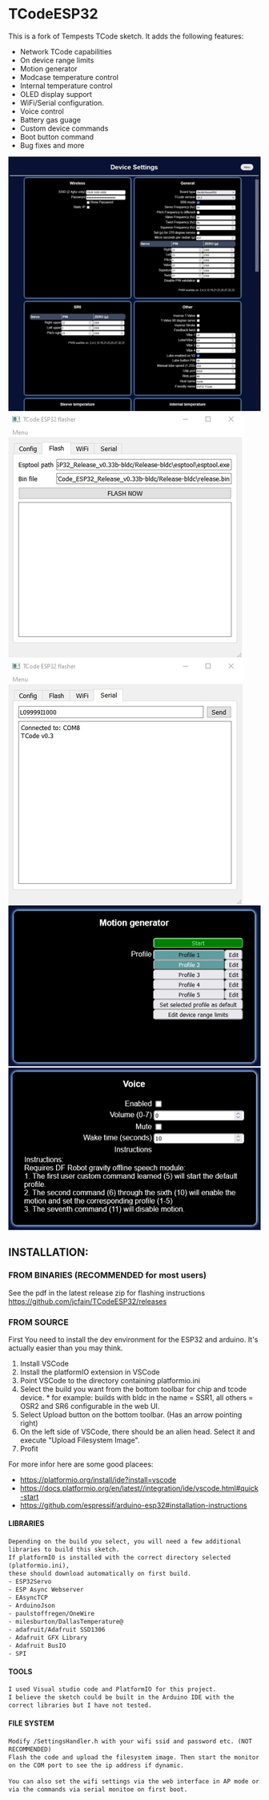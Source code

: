 # TCodeESP32
This is a fork of Tempests TCode sketch. 
It adds the following features: 
- Network TCode capabilities
- On device range limits
- Motion generator
- Modcase temperature control
- Internal temperature control
- OLED display support 
- WiFi/Serial configuration.
- Voice control
- Battery gas guage
- Custom device commands
- Boot button command
- Bug fixes and more

![Settings configuration](/images/main_page.jpg)
![Flashing binaries](/images/flashing.jpg)
![Serial tester](/images/serial_test_device.jpg)
![Built in motion generator](/images/motion_generator.jpg)
![Voice support (Requires additional hardware)](/images/voice.jpg)

## INSTALLATION:
  ### FROM BINARIES (RECOMMENDED for most users)
  See the pdf in the latest release zip for flashing instructions 
  https://github.com/jcfain/TCodeESP32/releases
  ### FROM SOURCE
  First You need to install the dev environment for the ESP32 and arduino.
  It's actually easier than you may think.
  1. Install VSCode
  2. Install the platformIO extension in VSCode
  3. Point VSCode to the directory containing platformio.ini
  4. Select the build you want from the bottom toolbar for chip and tcode device.
    * for example: builds with bldc in the name = SSR1, all others = OSR2 and SR6 configurable in the web UI.
  5. Select Upload button on the bottom toolbar. (Has an arrow pointing right)
  6. On the left side of VSCode, there should be an alien head. Select it and execute "Upload Filesystem Image".
  7. Profit
     
  For more infor here are some good placees:
  - https://platformio.org/install/ide?install=vscode 
  - https://docs.platformio.org/en/latest//integration/ide/vscode.html#quick-start
  - https://github.com/espressif/arduino-esp32#installation-instructions
  #### LIBRARIES 
    Depending on the build you select, you will need a few additional libraries to build this sketch. 
    If platformIO is installed with the correct directory selected (platformio.ini),
    these should download automatically on first build.
    - ESP32Servo
    - ESP Async Webserver
    - EAsyncTCP
    - ArduinoJson
    - paulstoffregen/OneWire
    - milesburton/DallasTemperature@
    - adafruit/Adafruit SSD1306
    - Adafruit GFX Library
    - Adafruit BusIO
    - SPI
  
  #### TOOLS
    I used Visual studio code and PlatformIO for this project.
    I believe the sketch could be built in the Arduino IDE with the correct libraries but I have not tested.
    
  #### FILE SYSTEM
    Modify /SettingsHandler.h with your wifi ssid and password etc. (NOT RECOMMENDED)
    Flash the code and upload the filesystem image. Then start the monitor on the COM port to see the ip address if dynamic.
    
    You can also set the wifi settings via the web interface in AP mode or via the commands via serial monitoe on first boot.
